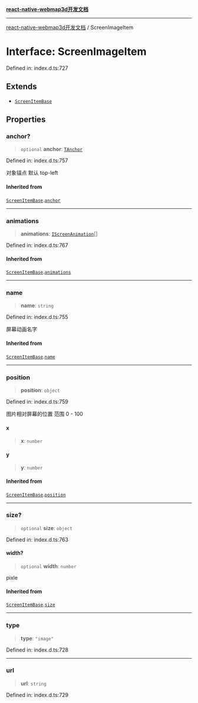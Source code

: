 [**react-native-webmap3d开发文档**](../README.md)

***

[react-native-webmap3d开发文档](../globals.md) / ScreenImageItem

# Interface: ScreenImageItem

Defined in: index.d.ts:727

## Extends

- [`ScreenItemBase`](ScreenItemBase.md)

## Properties

### anchor?

> `optional` **anchor**: [`TAnchor`](../type-aliases/TAnchor.md)

Defined in: index.d.ts:757

对象锚点 默认 top-left

#### Inherited from

[`ScreenItemBase`](ScreenItemBase.md).[`anchor`](ScreenItemBase.md#anchor)

***

### animations

> **animations**: [`IScreenAnimation`](../type-aliases/IScreenAnimation.md)[]

Defined in: index.d.ts:767

#### Inherited from

[`ScreenItemBase`](ScreenItemBase.md).[`animations`](ScreenItemBase.md#animations)

***

### name

> **name**: `string`

Defined in: index.d.ts:755

屏幕动画名字

#### Inherited from

[`ScreenItemBase`](ScreenItemBase.md).[`name`](ScreenItemBase.md#name)

***

### position

> **position**: `object`

Defined in: index.d.ts:759

图片相对屏幕的位置 范围 0 - 100

#### x

> **x**: `number`

#### y

> **y**: `number`

#### Inherited from

[`ScreenItemBase`](ScreenItemBase.md).[`position`](ScreenItemBase.md#position)

***

### size?

> `optional` **size**: `object`

Defined in: index.d.ts:763

#### width?

> `optional` **width**: `number`

pixle

#### Inherited from

[`ScreenItemBase`](ScreenItemBase.md).[`size`](ScreenItemBase.md#size)

***

### type

> **type**: `"image"`

Defined in: index.d.ts:728

***

### url

> **url**: `string`

Defined in: index.d.ts:729
